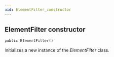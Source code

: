 ```yaml
---
uid: ElementFilter_constructor
---
```


## ElementFilter constructor

```txt
public ElementFilter()
```

Initializes a new instance of the *ElementFilter* class.
